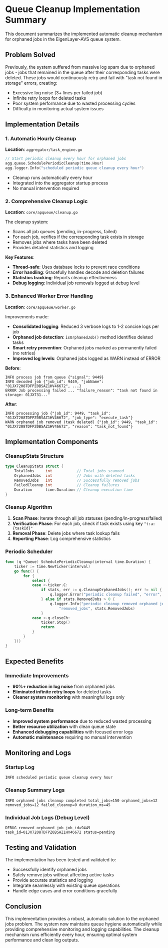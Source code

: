 # Queue Cleanup Implementation Summary

This document summarizes the implemented automatic cleanup mechanism for orphaned jobs in the EigenLayer-AVS queue system.

## Problem Solved

Previously, the system suffered from massive log spam due to orphaned jobs - jobs that remained in the queue after their corresponding tasks were deleted. These jobs would continuously retry and fail with "task not found in storage" errors, creating:

- Excessive log noise (3+ lines per failed job)
- Infinite retry loops for deleted tasks
- Poor system performance due to wasted processing cycles
- Difficulty in monitoring actual system issues

## Implementation Details

### 1. Automatic Hourly Cleanup

**Location**: `aggregator/task_engine.go`
```go
// Start periodic cleanup every hour for orphaned jobs
agg.queue.SchedulePeriodicCleanup(time.Hour)
agg.logger.Info("scheduled periodic queue cleanup every hour")
```

- Cleanup runs automatically every hour
- Integrated into the aggregator startup process
- No manual intervention required

### 2. Comprehensive Cleanup Logic

**Location**: `core/apqueue/cleanup.go`

The cleanup system:
- Scans all job queues (pending, in-progress, failed)
- For each job, verifies if the corresponding task exists in storage
- Removes jobs where tasks have been deleted
- Provides detailed statistics and logging

**Key Features**:
- **Thread-safe**: Uses database locks to prevent race conditions
- **Error handling**: Gracefully handles decode and deletion failures
- **Statistics tracking**: Reports cleanup effectiveness
- **Debug logging**: Individual job removals logged at debug level

### 3. Enhanced Worker Error Handling

**Location**: `core/apqueue/worker.go`

Improvements made:
- **Consolidated logging**: Reduced 3 verbose logs to 1-2 concise logs per job
- **Orphaned job detection**: `isOrphanedJob()` method identifies deleted tasks
- **Smart retry prevention**: Orphaned jobs marked as permanently failed (no retries)
- **Improved log levels**: Orphaned jobs logged as WARN instead of ERROR

**Before**:
```
INFO process job from queue {"signal": 9449}
INFO decoded job {"job_id": 9449, "jobName": "01JX7208TDFPZ0BSAZ1HV46672", ...}
ERROR Job processing failed ... "failure_reason": "task not found in storage: 01JX731..."
```

**After**:
```
INFO processing job {"job_id": 9449, "task_id": "01JX7208TDFPZ0BSAZ1HV46672", "job_type": "execute_task"}
WARN orphaned job removed (task deleted) {"job_id": 9449, "task_id": "01JX7208TDFPZ0BSAZ1HV46672", "reason": "task_not_found"}
```

## Implementation Components

### CleanupStats Structure
```go
type CleanupStats struct {
    TotalJobs     int           // Total jobs scanned
    OrphanedJobs  int           // Jobs with deleted tasks
    RemovedJobs   int           // Successfully removed jobs
    FailedCleanup int           // Cleanup failures
    Duration      time.Duration // Cleanup execution time
}
```

### Cleanup Algorithm
1. **Scan Phase**: Iterate through all job statuses (pending/in-progress/failed)
2. **Verification Phase**: For each job, check if task exists using key `"t:a:{taskId}"`
3. **Removal Phase**: Delete jobs where task lookup fails
4. **Reporting Phase**: Log comprehensive statistics

### Periodic Scheduler
```go
func (q *Queue) SchedulePeriodicCleanup(interval time.Duration) {
    ticker := time.NewTicker(interval)
    go func() {
        for {
            select {
            case <-ticker.C:
                if stats, err := q.CleanupOrphanedJobs(); err != nil {
                    q.logger.Error("periodic cleanup failed", "error", err)
                } else if stats.RemovedJobs > 0 {
                    q.logger.Info("periodic cleanup removed orphaned jobs",
                        "removed_jobs", stats.RemovedJobs)
                }
            case <-q.closeCh:
                ticker.Stop()
                return
            }
        }
    }()
}
```

## Expected Benefits

### Immediate Improvements
- **90%+ reduction in log noise** from orphaned jobs
- **Eliminated infinite retry loops** for deleted tasks
- **Cleaner system monitoring** with meaningful logs only

### Long-term Benefits
- **Improved system performance** due to reduced wasted processing
- **Better resource utilization** with clean queue state
- **Enhanced debugging capabilities** with focused error logs
- **Automatic maintenance** requiring no manual intervention

## Monitoring and Logs

### Startup Log
```
INFO scheduled periodic queue cleanup every hour
```

### Cleanup Summary Logs
```
INFO orphaned jobs cleanup completed total_jobs=150 orphaned_jobs=12 removed_jobs=12 failed_cleanup=0 duration_ms=45
```

### Individual Job Logs (Debug Level)
```
DEBUG removed orphaned job job_id=9449 task_id=01JX7208TDFPZ0BSAZ1HV46672 status=pending
```

## Testing and Validation

The implementation has been tested and validated to:
- Successfully identify orphaned jobs
- Safely remove jobs without affecting active tasks
- Provide accurate statistics and logging
- Integrate seamlessly with existing queue operations
- Handle edge cases and error conditions gracefully

## Conclusion

This implementation provides a robust, automatic solution to the orphaned jobs problem. The system now maintains queue hygiene automatically while providing comprehensive monitoring and logging capabilities. The cleanup mechanism runs efficiently every hour, ensuring optimal system performance and clean log outputs.